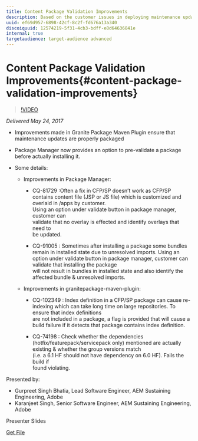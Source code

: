 ```yaml
---
title: Content Package Validation Improvements
description: Based on the customer issues in deploying maintenance updates some improvements have been made in Granite Package Maven Plugin & AEM Package Manager.
uuid: ef69d957-6898-42cf-8c2f-fd676a13a340
discoiquuid: 12574219-5f31-4cb3-bdff-e8d64636841e
internal: true
targetaudience: target-audience advanced
---
```


# Content Package Validation Improvements{#content-package-validation-improvements}

>[!VIDEO](https://video.tv.adobe.com/v/19656/?quality=9)

*Delivered May 24, 2017*

* Improvements made in Granite Package Maven Plugin ensure that maintenance updates are properly packaged
* Package Manager now provides an option to pre-validate a package before actually installing it.
* Some details:

    * Improvements in Package Manager:

        * CQ-81729 :Often a fix in CFP/SP doesn’t work as CFP/SP contains content file (JSP or JS file) which is customized and overlaid in /apps by customer.  
          Using an option under validate button in package manager, customer can  
          validate that no overlay is effected and identify overlays that need to  
          be updated.
        
        * CQ-91005 : Sometimes after installing a package some bundles remain in installed state due to unresolved imports. Using an option under validate button in package manager, customer can validate that installing the package  
          will not result in bundles in installed state and also identify the  
          affected bundle & unresolved imports.

    * Improvements in granitepackage-maven-plugin:

        * CQ-102349 : Index definition in a CFP/SP package can cause re-indexing which can take long time on large repositories. To ensure that index definitions  
          are not included in a package, a flag is provided that will cause a  
          build failure if it detects that package contains index definition.   
        
        * CQ-74198 : Check whether the dependencies (hotfix/featurepack/servicepack only) mentioned are actually existing & whether the group versions match  
          (i.e. a 6.1 HF should not have dependency on 6.0 HF). Fails the build if  
          found violating.

Presented by:

* Gurpreet Singh Bhatia, Lead Software Engineer, AEM Sustaining Engineering, Adobe
* Karanjeet Singh, Senior Software Engineer, AEM Sustaining Engineering, Adobe

Presenter Slides

[Get File](assets/granite-gems-content-package-validation-improvements05242017.pdf)
